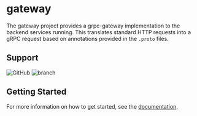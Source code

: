 # gateway

The gateway project provides a grpc-gateway implementation to the backend services running.
This translates standard HTTP requests into a gRPC request based on annotations provided in the `.proto` files.

## Support

![GitHub](https://img.shields.io/github/license/deps-cloud/gateway.svg)
![branch](https://github.com/deps-cloud/gateway/workflows/branch/badge.svg?branch=master)

## Getting Started

For more information on how to get started, see the [documentation](https://deps.cloud/docs/).

